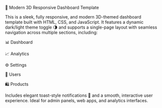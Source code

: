 🎨 Modern 3D Responsive Dashboard Template

This is a sleek, fully responsive, and modern 3D-themed dashboard template built with HTML, CSS, and JavaScript. It features a dynamic dark/light theme toggle 🌗 and supports a single-page layout with seamless navigation across multiple sections, including:

📊 Dashboard

📈 Analytics

⚙️ Settings

👥 Users

🛍️ Products

Includes elegant toast-style notifications 🔔 and a smooth, interactive user experience. Ideal for admin panels, web apps, and analytics interfaces.
